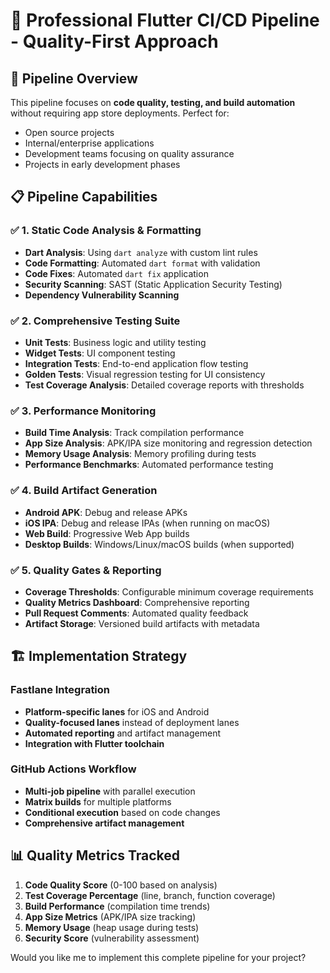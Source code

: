 # 🚀 Professional Flutter CI/CD Pipeline - Quality-First Approach

## 🎯 Pipeline Overview

This pipeline focuses on **code quality, testing, and build automation** without requiring app store deployments. Perfect for:
- Open source projects
- Internal/enterprise applications
- Development teams focusing on quality assurance
- Projects in early development phases

## 📋 Pipeline Capabilities

### ✅ **1. Static Code Analysis & Formatting**
- **Dart Analysis**: Using `dart analyze` with custom lint rules
- **Code Formatting**: Automated `dart format` with validation
- **Code Fixes**: Automated `dart fix` application
- **Security Scanning**: SAST (Static Application Security Testing)
- **Dependency Vulnerability Scanning**

### ✅ **2. Comprehensive Testing Suite**
- **Unit Tests**: Business logic and utility testing
- **Widget Tests**: UI component testing
- **Integration Tests**: End-to-end application flow testing
- **Golden Tests**: Visual regression testing for UI consistency
- **Test Coverage Analysis**: Detailed coverage reports with thresholds

### ✅ **3. Performance Monitoring**
- **Build Time Analysis**: Track compilation performance
- **App Size Analysis**: APK/IPA size monitoring and regression detection
- **Memory Usage Analysis**: Memory profiling during tests
- **Performance Benchmarks**: Automated performance testing

### ✅ **4. Build Artifact Generation**
- **Android APK**: Debug and release APKs
- **iOS IPA**: Debug and release IPAs (when running on macOS)
- **Web Build**: Progressive Web App builds
- **Desktop Builds**: Windows/Linux/macOS builds (when supported)

### ✅ **5. Quality Gates & Reporting**
- **Coverage Thresholds**: Configurable minimum coverage requirements
- **Quality Metrics Dashboard**: Comprehensive reporting
- **Pull Request Comments**: Automated quality feedback
- **Artifact Storage**: Versioned build artifacts with metadata

## 🏗️ Implementation Strategy

### **Fastlane Integration**
- **Platform-specific lanes** for iOS and Android
- **Quality-focused lanes** instead of deployment lanes
- **Automated reporting** and artifact management
- **Integration with Flutter toolchain**

### **GitHub Actions Workflow**
- **Multi-job pipeline** with parallel execution
- **Matrix builds** for multiple platforms
- **Conditional execution** based on code changes
- **Comprehensive artifact management**

## 📊 Quality Metrics Tracked

1. **Code Quality Score** (0-100 based on analysis)
2. **Test Coverage Percentage** (line, branch, function coverage)
3. **Build Performance** (compilation time trends)
4. **App Size Metrics** (APK/IPA size tracking)
5. **Memory Usage** (heap usage during tests)
6. **Security Score** (vulnerability assessment)

Would you like me to implement this complete pipeline for your project?

